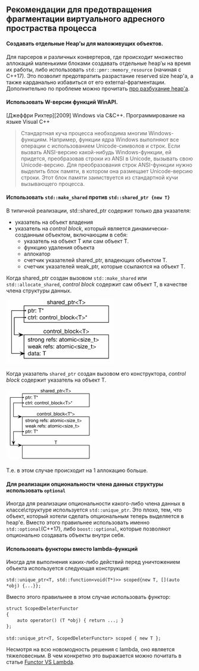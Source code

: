 ## Рекомендации для предотвращения фрагментации виртуального адресного простраства процесса
#### Создавать отдельные Heap'ы для маложивущих объектов.
Для парсеров и различных конвертеров, где происходит множество аллокаций маленькими блоками создавать отдельные heap’ы на время их работы, либо использовать `std::pmr::memory_resource` (начиная с C++17). Это позволит предотвратить разрастание reserved size heap'а, а также карданально избавиться от его external-фрагментации.
Дополнительно по проблеме можно прочитать [про разбухание heap'а](BubblesOfUnusedMemoryInHeap.md).

#### Использовать W-версии функций WinAPI.
\[Джеффри Рихтер\]\[2009\] Windows via C&C++. Программирование на языке Visual C++
> Стандартная куча процесса необходима многим Windows-функциям. Например, функции ядра Windows выполняют все операции с использованием Unicode-символов и строк. Если вызвать ANSI-версию какой-нибудь Windows-функции, ей придется, преобразовав строки из ANSI в Unicode, вызывать свою Unicode-версию. Для преобразования строк ANSI-функции нужно выделить блок памяти, в котором она размещает Unicode-версию строки. Этот блок памяти заимствуется из стандартной кучи вызывающего процесса.

#### Использовать `std::make_shared` против `std::shared_ptr {new T}`
В типичной реализации, std::shared_ptr содержит только два указателя:
* указатель на объект владения
* указатель на *control block*, который является динамически-созданным объектом, включающим в себя:
    * указатель на объект T или сам объект T.
    * функцию удаления объекта
    * аллокатор
    * счетчик указателей shared_ptr, владеющих объектом T.
    * счетчик указателей weak_ptr, которые ссылаются на объект T.

Когда shared_ptr создан вызовом `std::make_shared` или `std::allocate_shared`, *control block* содержит сам объект T, в качестве члена структуры данных.

![](shared_ptr-make_shared.png)

Когда указатель `shared_ptr` создан вызовом его конструктора, *control block* содержит указатель на объект T.

![](shared_ptr-by_ctro.png)

Т.е. в этом случае происходит на 1 аллокацию больше.


#### Для реализации опциональности члена данных структуры использовать `optional`
Иногда для реализации опциональности какого-либо члена данных в классе\структуре используется `std::unique_ptr`. Это плохо, тем, что объект, который хотели сделать опциональным теперь выделяется в heap'е.
Вместо этого правильнее использовать именно `std::optional`(C++17), либо `boost::optional`, которые позволяют опционально создавать объекты внутри себя.

#### Использовать функторы вместо lambda-функций
Иногда для выполнения каких-либо действий перед уничтожением объекта используется следующая конструкция:
```
std::unique_ptr<T, std::function<void(T*)>> scoped{new T, [](auto *obj) {...}};
```

Вместо этого правильнее в этом случае использовать функтор:
```
struct ScopedDeleterFunctor
{
    auto operator() (T *obj) { return ...; }
};

std::unique_ptr<T, ScopedDeleterFunctor> scoped { new T };
```

Несмотря на всю новомодность решения с lambda, оно является тяжеловесным. В чем конкретно это выражается можно почитать в статье [Functor VS Lambda](functorVSlambda.md).